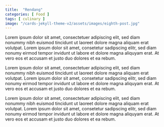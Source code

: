 ```yaml
---
title:  "Rendang"
categories: [ Food ]
tags: [ culinary ]
image: "/cards-jekyll-theme-v2/assets/images/eighth-post.jpg"
---
```

Lorem ipsum dolor sit amet, consectetuer adipiscing elit, sed diam nonummy nibh euismod tincidunt ut laoreet dolore magna aliquam erat volutpat. Lorem ipsum dolor sit amet, consetetur sadipscing elitr, sed diam nonumy eirmod tempor invidunt ut labore et dolore magna aliquyam erat. At vero eos et accusam et justo duo dolores et ea rebum.

Lorem ipsum dolor sit amet, consectetuer adipiscing elit, sed diam nonummy nibh euismod tincidunt ut laoreet dolore magna aliquam erat volutpat. Lorem ipsum dolor sit amet, consetetur sadipscing elitr, sed diam nonumy eirmod tempor invidunt ut labore et dolore magna aliquyam erat. At vero eos et accusam et justo duo dolores et ea rebum.

Lorem ipsum dolor sit amet, consectetuer adipiscing elit, sed diam nonummy nibh euismod tincidunt ut laoreet dolore magna aliquam erat volutpat. Lorem ipsum dolor sit amet, consetetur sadipscing elitr, sed diam nonumy eirmod tempor invidunt ut labore et dolore magna aliquyam erat. At vero eos et accusam et justo duo dolores et ea rebum.
